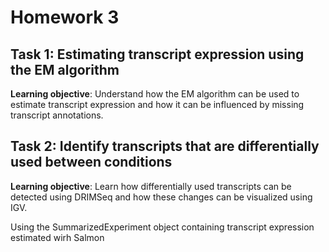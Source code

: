 # Homework 3

## Task 1: Estimating transcript expression using the EM algorithm
**Learning objective**: Understand how the EM algorithm can be used to estimate transcript expression and how it can be influenced by missing transcript annotations.

## Task 2: Identify transcripts that are differentially used between conditions
**Learning objective**: Learn how differentially used transcripts can be detected using DRIMSeq and how these changes can be visualized using IGV.

Using the SummarizedExperiment object containing transcript expression estimated wirh Salmon
<!--stackedit_data:
eyJoaXN0b3J5IjpbLTE0MTIxMzYzNzFdfQ==
-->